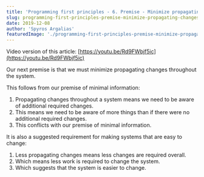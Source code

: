 ```yaml
---
title: 'Programming first principles - 6. Premise - Minimize propagating changes throughout the system'
slug: programming-first-principles-premise-minimize-propagating-changes
date: 2019-12-08
author: 'Spyros Argalias'
featuredImage: './programming-first-principles-premise-minimize-propagating-changes.png'
---
```


Video version of this article: [https://youtu.be/Rd9FWbjf5ic](https://youtu.be/Rd9FWbjf5ic)

Our next premise is that we must minimize propagating changes throughout the system.

This follows from our premise of minimal information:

1. Propagating changes throughout a system means we need to be aware of additional required changes.
2. This means we need to be aware of more things than if there were no additional required changes.
3. This conflicts with our premise of minimal information.

It is also a suggested requirement for making systems that are easy to change:

1. Less propagating changes means less changes are required overall.
2. Which means less work is required to change the system.
3. Which suggests that the system is easier to change.
